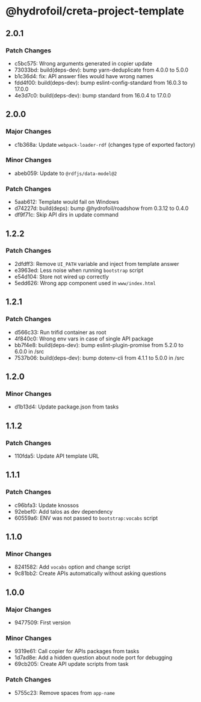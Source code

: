 # @hydrofoil/creta-project-template

## 2.0.1

### Patch Changes

- c5bc575: Wrong arguments generated in copier update
- 73033bd: build(deps-dev): bump yarn-deduplicate from 4.0.0 to 5.0.0
- b1c36d4: fix: API answer files would have wrong names
- fdd4f00: build(deps-dev): bump eslint-config-standard from 16.0.3 to 17.0.0
- 4e3d7c0: build(deps-dev): bump standard from 16.0.4 to 17.0.0

## 2.0.0

### Major Changes

- c1b368a: Update `webpack-loader-rdf` (changes type of exported factory)

### Minor Changes

- abeb059: Update to `@rdfjs/data-model@2`

### Patch Changes

- 5aab612: Template would fail on Windows
- d74227d: build(deps): bump @hydrofoil/roadshow from 0.3.12 to 0.4.0
- df9f71c: Skip API dirs in update command

## 1.2.2

### Patch Changes

- 2dfdff3: Remove `UI_PATH` variable and inject from template answer
- e3963ed: Less noise when running `bootstrap` script
- e54d104: Store not wired up correctly
- 5edd626: Wrong app component used in `www/index.html`

## 1.2.1

### Patch Changes

- d566c33: Run trifid container as root
- 4f840c0: Wrong env vars in case of single API package
- bb7f4e8: build(deps-dev): bump eslint-plugin-promise from 5.2.0 to 6.0.0 in /src
- 7537b06: build(deps-dev): bump dotenv-cli from 4.1.1 to 5.0.0 in /src

## 1.2.0

### Minor Changes

- d1b13d4: Update package.json from tasks

## 1.1.2

### Patch Changes

- 110fda5: Update API template URL

## 1.1.1

### Patch Changes

- c96bfa3: Update knossos
- 92ebef0: Add talos as dev dependency
- 60559a6: ENV was not passed to `bootstrap:vocabs` script

## 1.1.0

### Minor Changes

- 8241582: Add `vocabs` option and change script
- 9c81bb2: Create APIs automatically without asking questions

## 1.0.0

### Major Changes

- 9477509: First version

### Minor Changes

- 9319e61: Call copier for APIs packages from tasks
- 1d7ad8e: Add a hidden question about node port for debugging
- 69cb205: Create API update scripts from task

### Patch Changes

- 5755c23: Remove spaces from `app-name`
